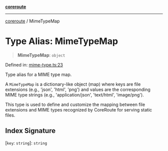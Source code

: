 [**coreroute**](../README.md)

***

[coreroute](../globals.md) / MimeTypeMap

# Type Alias: MimeTypeMap

> **MimeTypeMap**: `object`

Defined in: [mime-type.ts:23](https://github.com/cmames/CoreRoute/blob/2116a239468e5fe8ebe82c1ab9ec167faafc5408/src/mime-type.ts#L23)

Type alias for a MIME type map.

A `MimeTypeMap` is a dictionary-like object (map) where keys are file extensions
(e.g., 'json', 'html', 'png') and values are the corresponding MIME type strings
(e.g., 'application/json', 'text/html', 'image/png').

This type is used to define and customize the mapping between file extensions and
MIME types recognized by CoreRoute for serving static files.

## Index Signature

\[`key`: `string`\]: `string`
